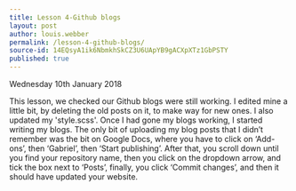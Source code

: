 ```yaml
---
title: Lesson 4-Github blogs
layout: post
author: louis.webber
permalink: /lesson-4-github-blogs/
source-id: 14EQsyA1ik6NbmkhSkCZ3U6UApYB9gACXpXTz1GbPSTY
published: true
---
```

Wednesday 10th January 2018

This lesson, we checked our Github blogs were still working. I edited mine a little bit, by deleting the old posts on it, to make way for new ones. I also updated my 'style.scss'. Once I had gone my blogs working, I started writing my blogs. The only bit of uploading my blog posts that I didn’t remember was the bit on Google Docs, where you have to click on ‘Add-ons’, then ‘Gabriel’, then ‘Start publishing’. After that, you scroll down until you find your repository name, then you click on the dropdown arrow, and tick the box next to ‘Posts’, finally, you click ‘Commit changes’, and then it should have updated your website.

